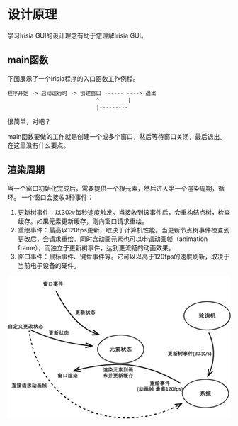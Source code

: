 # 设计原理

学习Irisia GUI的设计理念有助于您理解Irisia GUI。

## main函数

下图展示了一个Irisia程序的入口函数工作例程。
```text
程序开始 -> 启动运行时 -> 创建窗口 ------ ----> 退出
                            ^         |
                            |---------
```
很简单，对吧？

main函数要做的工作就是创建一个或多个窗口，然后等待窗口关闭，最后退出。在这里没有什么要点。

## 渲染周期

当一个窗口初始化完成后，需要提供一个根元素，然后进入第一个渲染周期，循环。
一个窗口会接收3种事件：
1. 更新树事件：以30次每秒速度触发。当接收到该事件后，会重构结点树，检查缓存。如果元素更新缓存，则向窗口请求重绘。
2. 重绘事件：最高以120fps更新，取决于计算机性能。当更新节点树事件检查到更改后，会请求重绘。同时含动画元素也可以申请动画帧（animation frame），而独立于更新树事件，达到更流畅的动画效果。
3. 窗口事件：鼠标事件、键盘事件等。它可以以高于120fps的速度刷新，取决于当前电子设备的硬件。

![principle picture](principle.png)